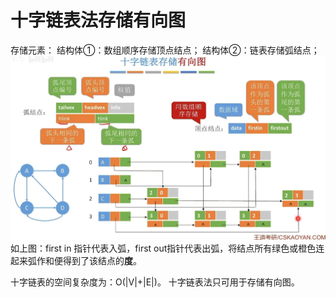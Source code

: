 


# 十字链表法存储有向图
存储元素：
结构体①：数组顺序存储顶点结点；
结构体②：链表存储弧结点；
![输入图片说明](/imgs/2025-07-04/pqP4DdWig0MlDZDG.jpeg)
如上图：first in 指针代表入弧，first out指针代表出弧，将结点所有绿色或橙色连起来弧作和便得到了该结点的**度**。

十字链表的空间复杂度为：O(|V|+|E|)。
十字链表法只可用于存储有向图。
<!--stackedit_data:
eyJoaXN0b3J5IjpbLTExNTY1NTMxODcsODU5OTk2OTYyLC0xOD
UzNDM1NzIyLDQ0MDkwNTYxOV19
-->